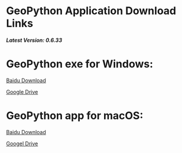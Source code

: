 # GeoPython Application Download Links


##### Latest Version: 0.6.33

# GeoPython exe for Windows:
[Baidu Download](http://pan.baidu.com/s/1kVBsfIJ)

[Google Drive](https://drive.google.com/open?id=0B299gyAIgmpqX3l0UzZocFM5MUk)




# GeoPython app for macOS:
[Baidu Download](http://pan.baidu.com/s/1qXCTAzU)

[Googel Drive](https://drive.google.com/open?id=0B299gyAIgmpqdTFYaDJxcGEtbDg)